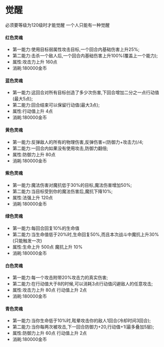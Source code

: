 # 觉醒
必须要等级为120级时才能觉醒
一个人只能有一种觉醒

#### 红色灵魂
* 第一能力:使用目标弱属性攻击目标,一个回合内基础伤害上升25%;
* 第二能力:击杀一个敌人后,一个回合内基础伤害上升100%(覆盖上一个能力);
* 属性:攻击力上升 160点
* 消耗:180000金币

#### 蓝色灵魂
* 第一能力:这回合对所有目标创造了多少次伤害,下回合增加二分之一点行动值(最大5点);
* 第二能力:回合结束可以保留行动值(最大3点);
* 属性:行动值上升 4点
* 消耗:180000金币

#### 黄色灵魂
* 第一能力:反弹敌人的所有的物理伤害,反弹伤害=(防御力+攻击力)/4;
* 第二能力:一回合内如果没有使用攻击,防御力翻倍;
* 属性:防御力上升 80点
* 消耗:180000金币

#### 紫色灵魂
* 第一能力:魔法伤害对魔抗低于30%的目标,魔法伤害增加50%;
* 第二能力:当目标受到你的魔法伤害后,魔抗下降10%;
* 属性:法强上升 120点
* 消耗:180000金币

#### 绿色灵魂
* 第一能力:每回合回复10%的生命值
* 第二能力:当生命值低于20%时,生命回复50%,而且本次战斗中魔抗上升30%(只能触发一次)
* 属性:生命上升 500点 魔抗上升 10%
* 消耗:180000金币

#### 白色灵魂
* 第一能力:每一个攻击附带20%攻击力的真实伤害;
* 第二能力:在行动值大于8的时候,可以消耗3点行动值闪避敌人的任意攻击;
* 属性:攻击力上升 80点 行动值上升 2点
* 消耗:180000金币
  
#### 青色灵魂
* 第一能力:当你生命低于10%时,眩晕攻击你的敌人1回合(冷却时间3回合);
* 第二能力:当你每两次被攻击,下一回合防御力+20,行动值+1(最多叠加5层);
* 属性:防御力上升 60点 行动值上升 2点
* 消耗:180000金币